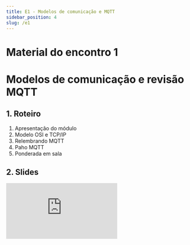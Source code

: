```yaml
---
title: E1 - Modelos de comunicação e MQTT
sidebar_position: 4
slug: /e1
---
```


# Material do encontro 1

# Modelos de comunicação e revisão MQTT

## 1. Roteiro 
1. Apresentação do módulo
2. Modelo OSI e TCP/IP
3. Relembrando MQTT
4. Paho MQTT
5. Ponderada em sala

## 2. Slides 

<div style={{ textAlign: 'center' }}>
    <iframe 
        style={{
            display: 'block',
            margin: 'auto',
            width: '100%',
            height: '50vh',
        }}
        src="https://slides.com/rodrigomangoninicola/m9-ec-encontros/embed#/encontro1"
        frameborder="0" 
        allowFullScreen>
    </iframe>
</div>
